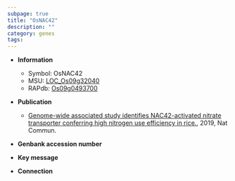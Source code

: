 ```yaml
---
subpage: true
title: "OsNAC42"
description: ""
category: genes
tags: 
---
```


* **Information**  
    + Symbol: OsNAC42  
    + MSU: [LOC_Os09g32040](http://rice.plantbiology.msu.edu/cgi-bin/ORF_infopage.cgi?orf=LOC_Os09g32040)  
    + RAPdb: [Os09g0493700](http://rapdb.dna.affrc.go.jp/viewer/gbrowse_details/irgsp1?name=Os09g0493700)  

* **Publication**  
    + [Genome-wide associated study identifies NAC42-activated nitrate transporter conferring high nitrogen use efficiency in rice.](http://www.ncbi.nlm.nih.gov/pubmed?term=Genome-wide+associated+study+identifies+NAC42-activated+nitrate+transporter+conferring+high+nitrogen+use+efficiency+in+rice.%5BTitle%5D), 2019, Nat Commun.

* **Genbank accession number**  

* **Key message**  

* **Connection**  



